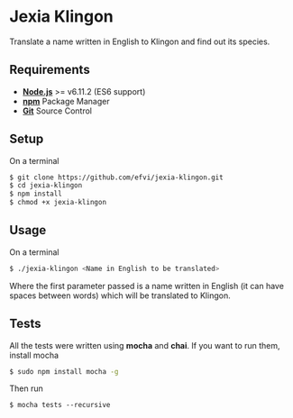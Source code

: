 # Jexia Klingon

Translate a name written in English to Klingon and find out its species.

## Requirements

* [**Node.js**](https://nodejs.org) >= v6.11.2 (ES6 support)
* [**npm**](https://www.npmjs.com) Package Manager
* [**Git**](https://git-scm.com) Source Control

## Setup

On a terminal

```bash
$ git clone https://github.com/efvi/jexia-klingon.git
$ cd jexia-klingon
$ npm install
$ chmod +x jexia-klingon
```

## Usage

On a terminal

```bash
$ ./jexia-klingon <Name in English to be translated>
```

Where the first parameter passed is a name written in English (it can have spaces between words) which will be translated to Klingon.

## Tests

All the tests were written using **mocha** and **chai**. If you want to run them, install mocha

```bash
$ sudo npm install mocha -g
```

Then run

```bashs
$ mocha tests --recursive
```